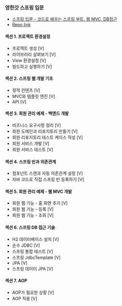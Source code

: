### 영한갓 스프링 입문
- [스프링 입문 - 코드로 배우는 스프링 부트, 웹 MVC, DB접근](https://www.inflearn.com/course/%EC%8A%A4%ED%94%84%EB%A7%81-%EC%9E%85%EB%AC%B8-%EC%8A%A4%ED%94%84%EB%A7%81%EB%B6%80%ED%8A%B8/lecture/49576?tab=curriculum&speed=1.5)
- [Repo link](https://github.com/GyeomFka/spring-I)

#### 섹션 1. 프로젝트 환경설정
- 프로젝트 생성 [V]
- 라이브러리 살펴보기 [V]
- View 환경설정 [V]
- 빌드하고 실행하기 [V]
#### 섹션 2. 스프링 웹 개발 기초
- 정적 컨텐츠 [V]
- MVC와 템플릿 엔진 [V]
- API [V]
#### 섹션 3. 회원 관리 예제 - 백엔드 개발
- 비즈니스 요구사항 정리 [V]
- 회원 도메인과 리포지토리 만들기 [V]
- 회원 리포지토리 테스트 케이스 작성 [V]
- 회원 서비스 개발 [V]
- 회원 서비스 테스트 [V]
#### 섹션 4. 스프링 빈과 의존관계
- 컴포넌트 스캔과 자동 의존관계 설정 [V]
- 자바 코드로 직접 스프링 빈 등록하기 [V]
#### 섹션 5. 회원 관리 예제 - 웹 MVC 개발
- 회원 웹 기능 - 홈 화면 추가 [V]
- 회원 웹 기능 - 등록 [V]
- 회원 웹 기능 - 조회 [V]
#### 섹션 6. 스프링 DB 접근 기술
- H2 데이터베이스 설치 [V]
- 순수 JDBC [V]
- 스프링 통합 테스트 [V]
- 스프링 JdbcTemplate [V]
- JPA [V]
- 스프링 데이터 JPA [V]
#### 섹션 7. AOP
- AOP가 필요한 상황 [V]
- AOP 적용 [V]
